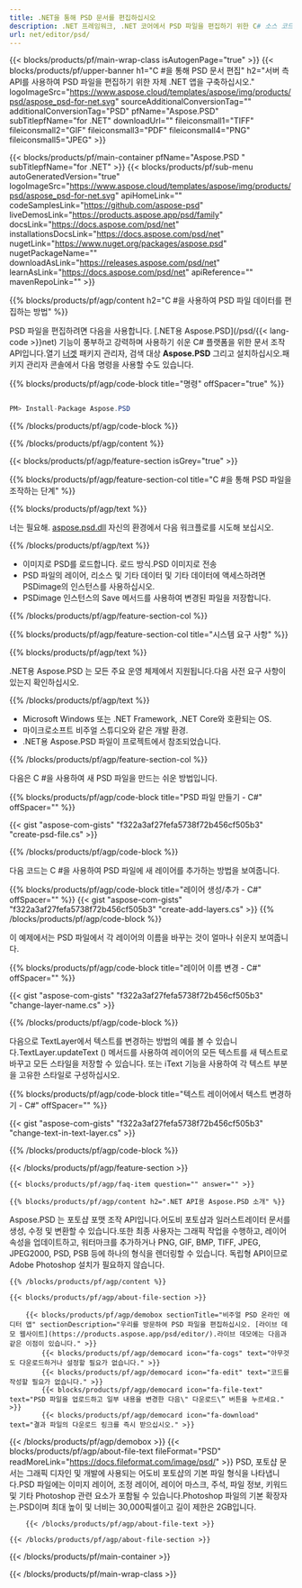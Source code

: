 ```yaml
---
title: .NET을 통해 PSD 문서를 편집하십시오
description: .NET 프레임워크, .NET 코어에서 PSD 파일을 편집하기 위한 C# 소스 코드입니다.
url: net/editor/psd/
---
```


{{< blocks/products/pf/main-wrap-class isAutogenPage="true" >}}
{{< blocks/products/pf/upper-banner h1="C #을 통해 PSD 문서 편집" h2="서버 측 API를 사용하여 PSD 파일을 편집하기 위한 자체 .NET 앱을 구축하십시오." logoImageSrc="https://www.aspose.cloud/templates/aspose/img/products/psd/aspose_psd-for-net.svg" sourceAdditionalConversionTag="" additionalConversionTag="PSD" pfName="Aspose.PSD" subTitlepfName="for .NET" downloadUrl="" fileiconsmall1="TIFF" fileiconsmall2="GIF" fileiconsmall3="PDF" fileiconsmall4="PNG" fileiconsmall5="JPEG" >}}

{{< blocks/products/pf/main-container pfName="Aspose.PSD " subTitlepfName="for .NET" >}}
{{< blocks/products/pf/sub-menu autoGeneratedVersion="true" logoImageSrc="https://www.aspose.cloud/templates/aspose/img/products/psd/aspose_psd-for-net.svg" apiHomeLink="" codeSamplesLink="https://github.com/aspose-psd" liveDemosLink="https://products.aspose.app/psd/family" docsLink="https://docs.aspose.com/psd/net" installationsDocsLink="https://docs.aspose.com/psd/net" nugetLink="https://www.nuget.org/packages/aspose.psd" nugetPackageName="" downloadAsLink="https://releases.aspose.com/psd/net" learnAsLink="https://docs.aspose.com/psd/net" apiReference="" mavenRepoLink="" >}}

{{% blocks/products/pf/agp/content h2="C #을 사용하여 PSD 파일 데이터를 편집하는 방법" %}}

 PSD 파일을 편집하려면 다음을 사용합니다.
 [.NET용 Aspose.PSD](/psd/{{< lang-code >}}net) 
 기능이 풍부하고 강력하며 사용하기 쉬운 C# 플랫폼을 위한 문서 조작 API입니다.열기
 [너겟](https://www.nuget.org/packages/aspose.psd) 
 패키지 관리자, 검색 대상
 **Aspose.PSD** 
 그리고 설치하십시오.패키지 관리자 콘솔에서 다음 명령을 사용할 수도 있습니다.

{{% blocks/products/pf/agp/code-block title="명령" offSpacer="true" %}}

```cs

PM> Install-Package Aspose.PSD

```

{{% /blocks/products/pf/agp/code-block %}}

{{% /blocks/products/pf/agp/content %}}

{{< blocks/products/pf/agp/feature-section isGrey="true" >}}

{{% blocks/products/pf/agp/feature-section-col title="C #을 통해 PSD 파일을 조작하는 단계" %}}

{{% blocks/products/pf/agp/text %}}

 너는 필요해.
 [aspose.psd.dll](https://releases.aspose.com/psd/net) 
 자신의 환경에서 다음 워크플로를 시도해 보십시오.

{{% /blocks/products/pf/agp/text %}}

+ 이미지로 PSD를 로드합니다. 로드 방식.PSD 이미지로 전송
+ PSD 파일의 레이어, 리소스 및 기타 데이터 및 기타 데이터에 액세스하려면 PSDimage의 인스턴스를 사용하십시오.
+ PSDimage 인스턴스의 Save 메서드를 사용하여 변경된 파일을 저장합니다.

{{% /blocks/products/pf/agp/feature-section-col %}}

{{% blocks/products/pf/agp/feature-section-col title="시스템 요구 사항" %}}

{{% blocks/products/pf/agp/text %}}

 .NET용 Aspose.PSD 는 모든 주요 운영 체제에서 지원됩니다.다음 사전 요구 사항이 있는지 확인하십시오.

{{% /blocks/products/pf/agp/text %}}

- Microsoft Windows 또는 .NET Framework, .NET Core와 호환되는 OS.
- 마이크로소프트 비주얼 스튜디오와 같은 개발 환경.
- .NET용 Aspose.PSD 파일이 프로젝트에서 참조되었습니다.

{{% /blocks/products/pf/agp/feature-section-col %}}


다음은 C #을 사용하여 새 PSD 파일을 만드는 쉬운 방법입니다.
<!-- CODE-BLOCK -->
{{% blocks/products/pf/agp/code-block title="PSD 파일 만들기 - C#" offSpacer="" %}}

{{< gist "aspose-com-gists" "f322a3af27fefa5738f72b456cf505b3" "create-psd-file.cs" >}}

{{% /blocks/products/pf/agp/code-block %}}


다음 코드는 C #을 사용하여 PSD 파일에 새 레이어를 추가하는 방법을 보여줍니다.
<!-- CODE-BLOCK -->
{{% blocks/products/pf/agp/code-block title="레이어 생성/추가 - C#" offSpacer="" %}}
{{< gist "aspose-com-gists" "f322a3af27fefa5738f72b456cf505b3" "create-add-layers.cs" >}}
{{% /blocks/products/pf/agp/code-block %}}


이 예제에서는 PSD 파일에서 각 레이어의 이름을 바꾸는 것이 얼마나 쉬운지 보여줍니다.
<!-- CODE-BLOCK -->
{{% blocks/products/pf/agp/code-block title="레이어 이름 변경 - C#" offSpacer="" %}}

{{< gist "aspose-com-gists" "f322a3af27fefa5738f72b456cf505b3" "change-layer-name.cs" >}}

{{% /blocks/products/pf/agp/code-block %}}


다음으로 TextLayer에서 텍스트를 변경하는 방법의 예를 볼 수 있습니다.TextLayer.updateText () 메서드를 사용하여 레이어의 모든 텍스트를 새 텍스트로 바꾸고 모든 스타일을 저장할 수 있습니다.
또는 iText 기능을 사용하여 각 텍스트 부분을 고유한 스타일로 구성하십시오.
<!-- CODE-BLOCK -->
{{% blocks/products/pf/agp/code-block title="텍스트 레이어에서 텍스트 변경하기 - C#" offSpacer="" %}}

{{< gist "aspose-com-gists" "f322a3af27fefa5738f72b456cf505b3" "change-text-in-text-layer.cs" >}}

{{% /blocks/products/pf/agp/code-block %}}

{{< /blocks/products/pf/agp/feature-section >}}

    {{< blocks/products/pf/agp/faq-item question="" answer="" >}}
 

<!-- aboutfile Starts -->

    {{% blocks/products/pf/agp/content h2=".NET API용 Aspose.PSD 소개" %}}

 Aspose.PSD 는 포토샵 포맷 조작 API입니다.어도비 포토샵과 일러스트레이터 문서를 생성, 수정 및 변환할 수 있습니다.또한 최종 사용자는 그래픽 작업을 수행하고, 레이어 속성을 업데이트하고, 워터마크를 추가하거나 PNG, GIF, BMP, TIFF, JPEG, JPEG2000, PSD, PSB 등에 하나의 형식을 렌더링할 수 있습니다. 독립형 API이므로 Adobe Photoshop 설치가 필요하지 않습니다. 



    {{% /blocks/products/pf/agp/content %}}

    {{< blocks/products/pf/agp/about-file-section >}}

        {{< blocks/products/pf/agp/demobox sectionTitle="비주얼 PSD 온라인 에디터 앱" sectionDescription="우리를 방문하여 PSD 파일을 편집하십시오. [라이브 데모 웹사이트](https://products.aspose.app/psd/editor/).라이브 데모에는 다음과 같은 이점이 있습니다." >}}
            {{< blocks/products/pf/agp/democard icon="fa-cogs" text="아무것도 다운로드하거나 설정할 필요가 없습니다." >}}
            {{< blocks/products/pf/agp/democard icon="fa-edit" text="코드를 작성할 필요가 없습니다." >}}
            {{< blocks/products/pf/agp/democard icon="fa-file-text" text="PSD 파일을 업로드하고 일부 내용을 변경한 다음\" 다운로드\” 버튼을 누르세요." >}}
            {{< blocks/products/pf/agp/democard icon="fa-download" text="결과 파일의 다운로드 링크를 즉시 받으십시오." >}}
{{< /blocks/products/pf/agp/demobox >}}
        {{< blocks/products/pf/agp/about-file-text fileFormat="PSD" readMoreLink="https://docs.fileformat.com/image/psd/" >}}
PSD, 포토샵 문서는 그래픽 디자인 및 개발에 사용되는 어도비 포토샵의 기본 파일 형식을 나타냅니다.PSD 파일에는 이미지 레이어, 조정 레이어, 레이어 마스크, 주석, 파일 정보, 키워드 및 기타 Photoshop 관련 요소가 포함될 수 있습니다.Photoshop 파일의 기본 확장자는.PSD이며 최대 높이 및 너비는 30,000픽셀이고 길이 제한은 2GB입니다.

        {{< /blocks/products/pf/agp/about-file-text >}}

    {{< /blocks/products/pf/agp/about-file-section >}}

<!-- aboutfile Ends -->

{{< /blocks/products/pf/main-container >}}
    
{{< /blocks/products/pf/main-wrap-class >}}
